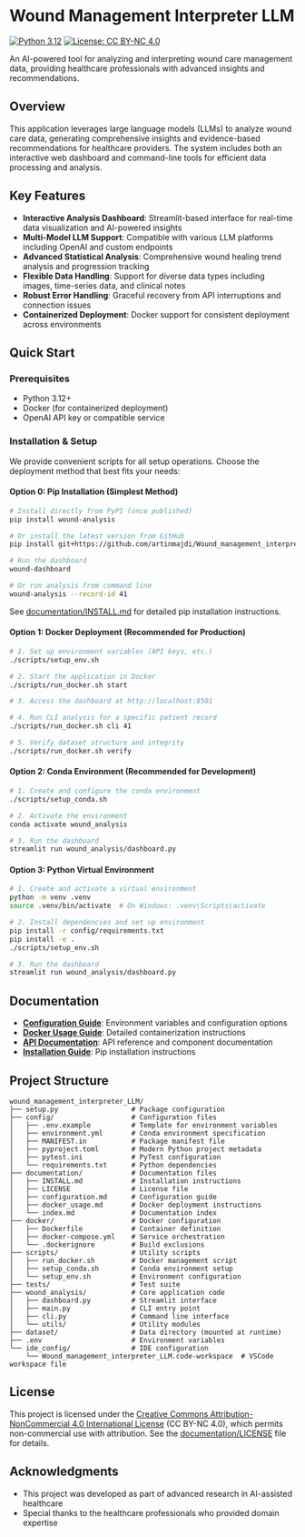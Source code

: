 # Wound Management Interpreter LLM

[![Python 3.12](https://img.shields.io/badge/python-3.12-blue.svg)](https://www.python.org/downloads/release/python-3120/)
[![License: CC BY-NC 4.0](https://img.shields.io/badge/License-CC%20BY--NC%204.0-lightgrey.svg)](https://creativecommons.org/licenses/by-nc/4.0/)

An AI-powered tool for analyzing and interpreting wound care management data, providing healthcare professionals with advanced insights and recommendations.

<!-- [📚 View Full Documentation](docs/index.md) -->

## Overview

This application leverages large language models (LLMs) to analyze wound care data, generating comprehensive insights and evidence-based recommendations for healthcare providers. The system includes both an interactive web dashboard and command-line tools for efficient data processing and analysis.

## Key Features

- **Interactive Analysis Dashboard**: Streamlit-based interface for real-time data visualization and AI-powered insights
- **Multi-Model LLM Support**: Compatible with various LLM platforms including OpenAI and custom endpoints
- **Advanced Statistical Analysis**: Comprehensive wound healing trend analysis and progression tracking
- **Flexible Data Handling**: Support for diverse data types including images, time-series data, and clinical notes
- **Robust Error Handling**: Graceful recovery from API interruptions and connection issues
- **Containerized Deployment**: Docker support for consistent deployment across environments

## Quick Start

### Prerequisites

- Python 3.12+
- Docker (for containerized deployment)
- OpenAI API key or compatible service

### Installation & Setup

We provide convenient scripts for all setup operations. Choose the deployment method that best fits your needs:

#### Option 0: Pip Installation (Simplest Method)

```bash
# Install directly from PyPI (once published)
pip install wound-analysis

# Or install the latest version from GitHub
pip install git+https://github.com/artinmajdi/Wound_management_interpreter_LLM.git

# Run the dashboard
wound-dashboard

# Or run analysis from command line
wound-analysis --record-id 41
```

See [documentation/INSTALL.md](documentation/INSTALL.md) for detailed pip installation instructions.

#### Option 1: Docker Deployment (Recommended for Production)

```bash
# 1. Set up environment variables (API keys, etc.)
./scripts/setup_env.sh

# 2. Start the application in Docker
./scripts/run_docker.sh start

# 3. Access the dashboard at http://localhost:8501

# 4. Run CLI analysis for a specific patient record
./scripts/run_docker.sh cli 41

# 5. Verify dataset structure and integrity
./scripts/run_docker.sh verify
```

#### Option 2: Conda Environment (Recommended for Development)

```bash
# 1. Create and configure the conda environment
./scripts/setup_conda.sh

# 2. Activate the environment
conda activate wound_analysis

# 3. Run the dashboard
streamlit run wound_analysis/dashboard.py
```

#### Option 3: Python Virtual Environment

```bash
# 1. Create and activate a virtual environment
python -m venv .venv
source .venv/bin/activate  # On Windows: .venv\Scripts\activate

# 2. Install dependencies and set up environment
pip install -r config/requirements.txt
pip install -e .
./scripts/setup_env.sh

# 3. Run the dashboard
streamlit run wound_analysis/dashboard.py
```

## Documentation

- [**Configuration Guide**](documentation/configuration.md): Environment variables and configuration options
- [**Docker Usage Guide**](documentation/docker_usage.md): Detailed containerization instructions
- [**API Documentation**](documentation/index.md): API reference and component documentation
- [**Installation Guide**](documentation/INSTALL.md): Pip installation instructions

## Project Structure

```
wound_management_interpreter_LLM/
├── setup.py                  # Package configuration
├── config/                   # Configuration files
│   ├── .env.example          # Template for environment variables
│   ├── environment.yml       # Conda environment specification
│   ├── MANIFEST.in           # Package manifest file
│   ├── pyproject.toml        # Modern Python project metadata
│   ├── pytest.ini            # PyTest configuration
│   └── requirements.txt      # Python dependencies
├── documentation/            # Documentation files
│   ├── INSTALL.md            # Installation instructions
│   ├── LICENSE               # License file
│   ├── configuration.md      # Configuration guide
│   ├── docker_usage.md       # Docker deployment instructions
│   └── index.md              # Documentation index
├── docker/                   # Docker configuration
│   ├── Dockerfile            # Container definition
│   ├── docker-compose.yml    # Service orchestration
│   └── .dockerignore         # Build exclusions
├── scripts/                  # Utility scripts
│   ├── run_docker.sh         # Docker management script
│   ├── setup_conda.sh        # Conda environment setup
│   └── setup_env.sh          # Environment configuration
├── tests/                    # Test suite
├── wound_analysis/           # Core application code
│   ├── dashboard.py          # Streamlit interface
│   ├── main.py               # CLI entry point
│   ├── cli.py                # Command line interface
│   └── utils/                # Utility modules
├── dataset/                  # Data directory (mounted at runtime)
├── .env                      # Environment variables
└── ide_config/               # IDE configuration
    └── Wound_management_interpreter_LLM.code-workspace  # VSCode workspace file
```

## License

This project is licensed under the [Creative Commons Attribution-NonCommercial 4.0 International License](https://creativecommons.org/licenses/by-nc/4.0/) (CC BY-NC 4.0), which permits non-commercial use with attribution. See the [documentation/LICENSE](documentation/LICENSE) file for details.

## Acknowledgments

- This project was developed as part of advanced research in AI-assisted healthcare
- Special thanks to the healthcare professionals who provided domain expertise
